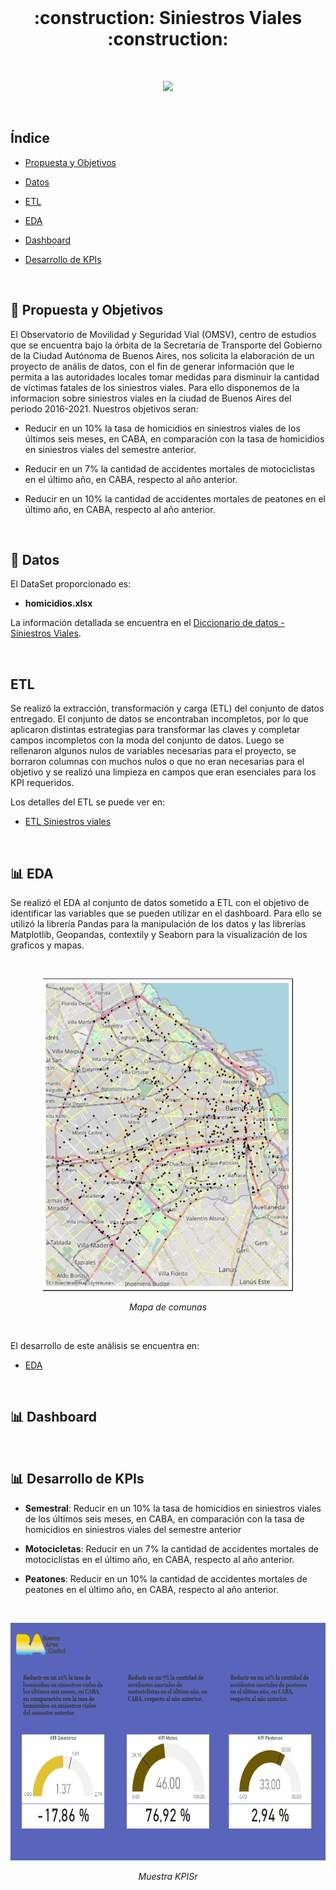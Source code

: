 <br>
<h1 align='center'>
 <b> :construction: Siniestros Viales :construction:</b>
</h1>


<br>
<p align='center'>
<img src = 'https://static.lajornadaestadodemexico.com/wp-content/uploads/2022/08/Siniestros-viales.jpg' height = 500>
<p>
<br>
  
## Índice

* [Propuesta y Objetivos](#memo-propuesta-y-objetivos)

* [Datos](#memo-datos)

* [ETL](#etl)

* [EDA](#bar_chart-eda)

* [Dashboard](#bar_chart-dashboard)
  
* [Desarrollo de KPIs](#bar_chart-desarrollo-de-kpis)


<br>

## :memo: Propuesta y Objetivos

El Observatorio de Movilidad y Seguridad Vial (OMSV), centro de estudios que se encuentra bajo la órbita de la Secretaría de Transporte del Gobierno de la Ciudad Autónoma de Buenos Aires, nos solicita la elaboración de un proyecto de anális de datos, con el fin de generar información que le permita a las autoridades locales tomar medidas para disminuir la cantidad de víctimas fatales de los siniestros viales.
Para ello disponemos de la informacion sobre siniestros viales en la ciudad de Buenos Aires del periodo 2016-2021.
Nuestros objetivos seran:

* Reducir en un 10% la tasa de homicidios en siniestros viales de los últimos seis meses, en CABA, en comparación con la tasa de homicidios en siniestros viales del semestre anterior.

* Reducir en un 7% la cantidad de accidentes mortales de motociclistas en el último año, en CABA, respecto al año anterior.

* Reducir en un 10% la cantidad de accidentes mortales de peatones en el último año, en CABA, respecto al año anterior.

<br>

## :memo: Datos

El DataSet proporcionado es:

* **homicidios.xlsx** 



La información detallada se encuentra en el [Diccionario de datos - Siniestros Viales](https://github.com/Malggan/Siniestros_viales/blob/6ac3f0870f3b3d3e9bed0766d696d4dbe9b8eafb/Datasets/Diccionario%20de%20datos%20Siniestros%20viales.xlsx).

<br>

## ETL

Se realizó la extracción, transformación y carga (ETL) del conjunto de datos entregado. El conjunto de datos se encontraban incompletos, por lo que aplicaron distintas estrategias para transformar las claves y completar campos incompletos con la moda del conjunto de datos. Luego se rellenaron algunos nulos de variables necesarias para el proyecto, se borraron columnas con muchos nulos o que no eran necesarias para el objetivo y se realizó una limpieza en campos que eran esenciales para los KPI requeridos.

Los detalles del ETL se puede ver en: 
+ [ETL Siniestros viales](https://github.com/Malggan/Siniestros_viales/blob/6ac3f0870f3b3d3e9bed0766d696d4dbe9b8eafb/ETL.ipynb) 

<br>


## :bar_chart: EDA

Se realizó el EDA al conjunto de datos sometido a ETL con el objetivo de identificar las variables que se pueden utilizar en el dashboard. Para ello se utilizó la librería Pandas para la manipulación de los datos y las librerías Matplotlib, Geopandas, contextily y Seaborn para la visualización de los graficos y mapas.

<br>

<p align="center">
<img src="https://github.com/Malggan/Siniestros_viales/blob/ed7b64385fb5c788f937b108655a79635184bc07/Images/Mapa%20EDA.png" alt="imagen de gráfico" width="400" height="500">
</p>
<p align="center">
<i>Mapa de comunas</i>
</p>

<br>


El desarrollo de este análisis se encuentra en: 
+ [EDA](https://github.com/Malggan/Siniestros_viales/blob/ed7b64385fb5c788f937b108655a79635184bc07/EDA.ipynb)


<br>

## :bar_chart: Dashboard

<br>

## :bar_chart: Desarrollo de KPIs


* **Semestral**: Reducir en un 10% la tasa de homicidios en siniestros viales de los últimos seis meses, en CABA, en comparación con la tasa de homicidios en siniestros viales del semestre anterior

* **Motocicletas**: Reducir en un 7% la cantidad de accidentes mortales de motociclistas en el último año, en CABA, respecto al año anterior.

* **Peatones**: Reducir en un 10% la cantidad de accidentes mortales de peatones en el último año, en CABA, respecto al año anterior.


<br>

<p align="center">
<img src="https://github.com/Malggan/Siniestros_viales/blob/aa2c869bf24ea460ac3eaf07f060df4bb563db30/Images/KPI.png?raw=true" alt="fastapi" width="700" height="380">
</p>
<p align="center">
<i>Muestra KPISr</i>
</p>

<br>
